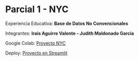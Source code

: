 # Parcial 1 - NYC

Experiencia Educativa: **Base de Datos No Convencionales**

Integrantes: **Irais Aguirre Valente - Judith Maldonado Garcia**

Google Colab: [Proyecto NYC](https://colab.research.google.com/drive/1csaF3dwGTlc_5QAssBtH2BMEeaKbzBFL#scrollTo=dYQbvqn1BSV0)

Deploy: [Proyecto en Streamlit](https://share.streamlit.io/asunawesker/nyc/main/nyc.py)
